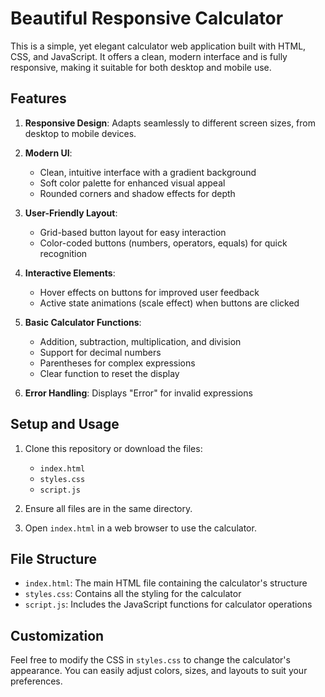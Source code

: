 # Beautiful Responsive Calculator

This is a simple, yet elegant calculator web application built with HTML, CSS, and JavaScript. It offers a clean, modern interface and is fully responsive, making it suitable for both desktop and mobile use.

## Features

1. **Responsive Design**: Adapts seamlessly to different screen sizes, from desktop to mobile devices.

2. **Modern UI**: 
   - Clean, intuitive interface with a gradient background
   - Soft color palette for enhanced visual appeal
   - Rounded corners and shadow effects for depth

3. **User-Friendly Layout**:
   - Grid-based button layout for easy interaction
   - Color-coded buttons (numbers, operators, equals) for quick recognition

4. **Interactive Elements**:
   - Hover effects on buttons for improved user feedback
   - Active state animations (scale effect) when buttons are clicked

5. **Basic Calculator Functions**:
   - Addition, subtraction, multiplication, and division
   - Support for decimal numbers
   - Parentheses for complex expressions
   - Clear function to reset the display

6. **Error Handling**: Displays "Error" for invalid expressions

## Setup and Usage

1. Clone this repository or download the files:
   - `index.html`
   - `styles.css`
   - `script.js`

2. Ensure all files are in the same directory.

3. Open `index.html` in a web browser to use the calculator.

## File Structure

- `index.html`: The main HTML file containing the calculator's structure
- `styles.css`: Contains all the styling for the calculator
- `script.js`: Includes the JavaScript functions for calculator operations

## Customization

Feel free to modify the CSS in `styles.css` to change the calculator's appearance. You can easily adjust colors, sizes, and layouts to suit your preferences.

